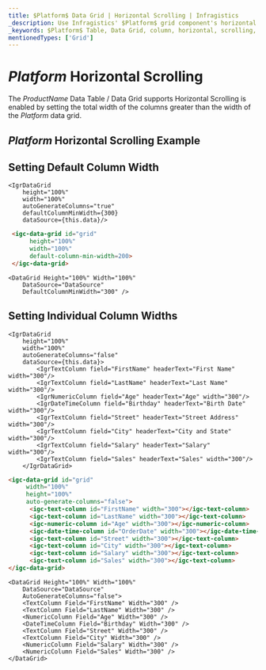 ```yaml
---
title: $Platform$ Data Grid | Horizontal Scrolling | Infragistics
_description: Use Infragistics' $Platform$ grid component's horizontal scrolling feature to scroll seamlessly through the columns. Check out $ProductName$ table demos!
_keywords: $Platform$ Table, Data Grid, column, horizontal, scrolling, $ProductName$, Infragistics
mentionedTypes: ['Grid']
---
```


# $Platform$ Horizontal Scrolling

The $ProductName$ Data Table / Data Grid supports Horizontal Scrolling is enabled by setting the total width of the columns greater than the width of the $Platform$ data grid.

## $Platform$ Horizontal Scrolling Example


<code-view style="height: 600px"
           data-demos-base-url="{environment:demosBaseUrl}"
           iframe-src="{environment:demosBaseUrl}/grids/data-grid-column-scrolling"
           alt="$Platform$ Horizontal Scrolling Example"
           github-src="grids/data-grid/column-scrolling">
</code-view>

<div class="divider--half"></div>

## Setting Default Column Width

```tsx
<IgrDataGrid
    height="100%"
    width="100%"
    autoGenerateColumns="true"
    defaultColumnMinWidth={300}
    dataSource={this.data}/>
```
```html
 <igc-data-grid id="grid"
      height="100%"
      width="100%"
      default-column-min-width=200>
 </igc-data-grid>
```

```razor
<DataGrid Height="100%" Width="100%"
    DataSource="DataSource"
    DefaultColumnMinWidth="300" />
```

## Setting Individual Column Widths

```tsx
<IgrDataGrid
    height="100%"
    width="100%"
    autoGenerateColumns="false"
    dataSource={this.data}>
        <IgrTextColumn field="FirstName" headerText="First Name" width="300"/>
        <IgrTextColumn field="LastName" headerText="Last Name" width="300"/>
        <IgrNumericColumn field="Age" headerText="Age" width="300"/>
        <IgrDateTimeColumn field="Birthday" headerText="Birth Date" width="300"/>
        <IgrTextColumn field="Street" headerText="Street Address" width="300"/>
        <IgrTextColumn field="City" headerText="City and State" width="300"/>
        <IgrTextColumn field="Salary" headerText="Salary" width="300"/>
        <IgrTextColumn field="Sales" headerText="Sales" width="300"/>
    </IgrDataGrid>
```

```html
<igc-data-grid id="grid"
     width="100%"
     height="100%"
     auto-generate-columns="false">
      <igc-text-column id="FirstName" width="300"></igc-text-column>
      <igc-text-column id="LastName" width="300"></igc-text-column>
      <igc-numeric-column id="Age" width="300"></igc-numeric-column>
      <igc-date-time-column id="OrderDate" width="300"></igc-date-time-column>
      <igc-text-column id="Street" width="300"></igc-text-column>
      <igc-text-column id="City" width="300"></igc-text-column>
      <igc-text-column id="Salary" width="300"></igc-text-column>
      <igc-text-column id="Sales" width="300"></igc-text-column>
</igc-data-grid>
```

```razor
<DataGrid Height="100%" Width="100%"
    DataSource="DataSource"
    AutoGenerateColumns="false">
    <TextColumn Field="FirstName" Width="300" />
    <TextColumn Field="LastName" Width="300" />
    <NumericColumn Field="Age" Width="300" />
    <DateTimeColumn Field="Birthday" Width="300" />
    <TextColumn Field="Street" Width="300" />
    <TextColumn Field="City" Width="300" />
    <NumericColumn Field="Salary" Width="300" />
    <NumericColumn Field="Sales" Width="300" />
</DataGrid>
```